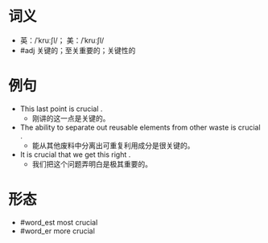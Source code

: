 # 词义
- 英：/ˈkruːʃl/； 美：/ˈkruːʃl/
- #adj 关键的；至关重要的；关键性的
# 例句
- This last point is crucial .
	- 刚讲的这一点是关键的。
- The ability to separate out reusable elements from other waste is crucial .
	- 能从其他废料中分离出可重复利用成分是很关键的。
- It is crucial that we get this right .
	- 我们把这个问题弄明白是极其重要的。
# 形态
- #word_est most crucial
- #word_er more crucial
